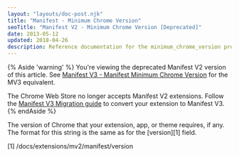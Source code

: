 ```yaml
---
layout: "layouts/doc-post.njk"
title: "Manifest - Minimum Chrome Version"
seoTitle: "Manifest V2 - Minimum Chrome Version [Deprecated]"
date: 2013-05-12
updated: 2018-04-26
description: Reference documentation for the minimum_chrome_version property of manifest.json.
---
```


{% Aside 'warning' %}
You're viewing the deprecated Manifest V2 version of this article. See [Manifest V3 - Manifest Minimum Chrome Version](/docs/extensions/mv3/manifest/minimum_chrome_version) for the MV3 equivalent.

The Chrome Web Store no longer accepts Manifest V2 extensions. Follow the [Manifest V3 Migration guide](/docs/extensions/migrating) to convert your extension to Manifest V3.
{% endAside %}

The version of Chrome that your extension, app, or theme requires, if any. The format for this
string is the same as for the [version][1] field.

[1] /docs/extensions/mv2/manifest/version
